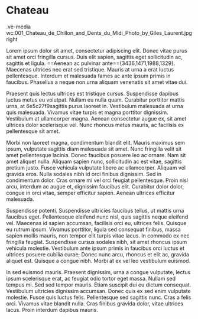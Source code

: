 # Chateau

.ve-media wc:001_Chateau_de_Chillon_and_Dents_du_Midi_Photo_by_Giles_Laurent.jpg right

Lorem ipsum dolor sit amet, consectetur adipiscing elit. Donec vitae purus sit amet orci fringilla cursus. Duis elit sapien, sagittis eget sollicitudin ac, sagittis et ligula. ==Aenean ac pulvinar ante=={3436,1471,1988,1329}. Maecenas ultrices nec erat sed tristique. Mauris at urna a erat luctus pellentesque. Interdum et malesuada fames ac ante ipsum primis in faucibus. Phasellus a neque non urna aliquam venenatis sit amet vitae dui.

Praesent quis lectus ultrices est tristique cursus. Suspendisse dapibus luctus metus eu volutpat. Nullam eu nulla quam. Curabitur porttitor mattis urna, at 6e5c27f9sagittis purus laoreet in. Vestibulum malesuada at urna quis malesuada. Vivamus vitae turpis et magna porttitor dignissim. Vestibulum at ullamcorper magna. Aenean consectetur augue ex, sit amet ultrices dolor scelerisque vel. Nunc rhoncus metus mauris, ac facilisis ex pellentesque sit amet.

Morbi non laoreet magna, condimentum blandit elit. Mauris maximus sem ipsum, vulputate sagittis diam malesuada sit amet. Nunc fringilla velit sit amet pellentesque lacinia. Donec faucibus posuere leo ac ornare. Nam sit amet aliquet nulla. Aliquam sapien nunc, sollicitudin ac est vitae, sagittis pretium justo. Fusce vehicula vulputate libero ac ullamcorper. Aliquam vel gravida eros. Nulla sodales nibh id orci finibus dignissim. Sed in condimentum dolor. Cras ornare mi vel orci feugiat pellentesque. Proin nisl arcu, interdum ac augue et, dignissim faucibus elit. Curabitur dolor dolor, congue in orci vitae, semper efficitur sapien. Aenean ultrices efficitur malesuada.

Suspendisse potenti. Suspendisse ultricies faucibus tellus, ut mattis urna faucibus eget. Pellentesque eleifend nunc nisl, quis sagittis neque eleifend vel. Maecenas id sapien accumsan, facilisis orci eu, ultrices felis. Quisque eu rutrum ipsum. Vivamus porttitor, ligula sed consequat finibus, massa sapien mollis mauris, non tempor elit turpis vitae lacus. In commodo ex nec fringilla feugiat. Suspendisse cursus sodales nibh, sit amet rhoncus ipsum vehicula molestie. Vestibulum ante ipsum primis in faucibus orci luctus et ultrices posuere cubilia curae; Donec nunc arcu, rhoncus et elit ac, gravida aliquet est. Quisque a congue nibh. Morbi at ex vel leo vestibulum euismod.

In sed euismod mauris. Praesent dignissim, urna a congue vulputate, lectus ipsum scelerisque erat, ac feugiat odio tortor eget massa. Nullam sed tempus mi. Sed sed tempor mauris. Etiam suscipit dui eu dictum consequat. Vestibulum ultricies dignissim accumsan. Donec quis ex sed enim vulputate molestie. Fusce quis luctus felis. Pellentesque sed sagittis nunc. Cras a felis orci. Vivamus vitae blandit nulla. Cras finibus gravida dolor, vitae ultrices lacus. Proin interdum dapibus mauris.